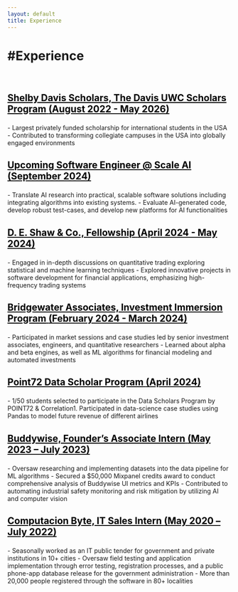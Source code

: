 ```yaml
---
layout: default
title: Experience
---
```


<div class="center">
    <h1> #Experience</h1>
</div>
<br>
<h3 style="font-weight: bold; font-size: 1.5em; text-decoration: underline;">
  <a href="https://www.davisuwcscholars.org/" target="_blank" style="color: black;">Shelby Davis Scholars, The Davis UWC Scholars Program</a> <span style="color: black;">(August 2022 - May 2026)</span>
</h3>
- Largest privately funded scholarship for international students in the USA
- Contributed to transforming collegiate campuses in the USA into globally engaged environments

<br>

<h3 style="font-weight: bold; font-size: 1.5em; text-decoration: underline;">
  <a href="https://scale.com/" target="_blank" style="color: black;">Upcoming Software Engineer @ Scale AI</a> <span style="color: black;">(September 2024)</span>
</h3>
- Translate AI research into practical, scalable software solutions including integrating algorithms into existing systems.
- Evaluate AI-generated code, develop robust test-cases, and develop new platforms for AI functionalities

<br>

<h3 style="font-weight: bold; font-size: 1.5em; text-decoration: underline;">
  <a href="https://www.deshaw.com/" target="_blank" style="color: black;">D. E. Shaw & Co., Fellowship</a> <span style="color: black;">(April 2024 - May 2024)</span>
</h3>
- Engaged in in-depth discussions on quantitative trading exploring statistical and machine learning techniques
- Explored innovative projects in software development for financial applications, emphasizing high-frequency trading systems

<br>

<h3 style="font-weight: bold; font-size: 1.5em; text-decoration: underline;">
  <a href="https://www.bridgewater.com/" target="_blank" style="color: black;">Bridgewater Associates, Investment Immersion Program</a> <span style="color: black;">(February 2024 - March 2024)</span>
</h3>
- Participated in market sessions and case studies led by senior investment associates, engineers, and quantitative researchers
- Learned about alpha and beta engines, as well as ML algorithms for financial modeling and automated investments

<br>

<h3 style="font-weight: bold; font-size: 1.5em; text-decoration: underline;">
  <a href="https://point72.com/" target="_blank" style="color: black;">Point72 Data Scholar Program</a> <span style="color: black;">(April 2024)</span>
</h3>
- 1/50 students selected to participate in the Data Scholars Program by POINT72 & Correlation1. Participated in data-science case studies using Pandas to model future revenue of different airlines

<br>

<h3 style="font-weight: bold; font-size: 1.5em; text-decoration: underline;">
  <a href="https://www.buddywise.co/" target="_blank" style="color: black;">Buddywise, Founder’s Associate Intern</a> <span style="color: black;">(May 2023 – July 2023)</span>
</h3>
- Oversaw researching and implementing datasets into the data pipeline for ML algorithms
- Secured a $50,000 Mixpanel credits award to conduct comprehensive analysis of Buddywise UI metrics and KPIs
- Contributed to automating industrial safety monitoring and risk mitigation by utilizing AI and​ computer vision

<br>
<h3 style="font-weight: bold; font-size: 1.5em; text-decoration: underline;">
  <a href="http://www.byte.com.mx/" target="_blank" style="color: black;">Computacion Byte, IT Sales Intern</a> <span style="color: black;">(May 2020 – July 2022)</span>
</h3>
- Seasonally worked as an IT public tender for government and private institutions in 10+ cities - Oversaw field testing and application implementation through error testing, registration processes, and a public phone-app database release for the government administration - More than 20,000 people registered through the software in 80+ localities
<br>
<br>
<br>
<br>
<br>
